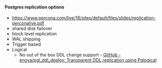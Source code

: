 #### Postgres replication options

* https://www.percona.com/live/18/sites/default/files/slides/replication-perconalive.pdf
* shared disk failover
* block level replication
* WAL shipping
* Trigger based
* Logical
    * No out of the box DDL change support - [GitHub - enova/pgl\_ddl\_deploy: Transparent DDL replication using Pglogical](https://github.com/enova/pgl_ddl_deploy)